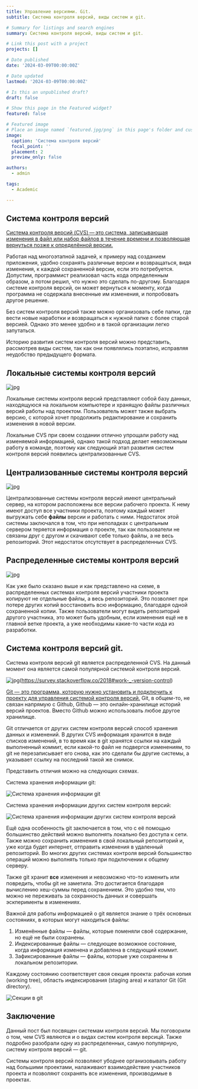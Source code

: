 ```yaml
---
title: Управление версиями. Git.
subtitle: Система контроля версий, виды систем и git.

# Summary for listings and search engines
summary: Система контроля версий, виды систем и git.

# Link this post with a project
projects: []

# Date published
date: '2024-03-09T00:00:00Z'

# Date updated
lastmod: '2024-03-09T00:00:00Z'

# Is this an unpublished draft?
draft: false

# Show this page in the Featured widget?
featured: false

# Featured image
# Place an image named `featured.jpg/png` in this page's folder and customize its options here.
image:
  caption: 'Система контроля версий'
  focal_point: ''
  placement: 2
  preview_only: false

authors:
  - admin

tags:
  - Academic

---
```



## Система контроля версий

[Система контроля версий (CVS) — это система, записывающая изменения в файл или набор файлов в течение времени и позволяющая вернуться позже к определённой версии. ](https://git-scm.com/book/ru/v2/%D0%92%D0%B2%D0%B5%D0%B4%D0%B5%D0%BD%D0%B8%D0%B5-%D0%9E-%D1%81%D0%B8%D1%81%D1%82%D0%B5%D0%BC%D0%B5-%D0%BA%D0%BE%D0%BD%D1%82%D1%80%D0%BE%D0%BB%D1%8F-%D0%B2%D0%B5%D1%80%D1%81%D0%B8%D0%B9)

Работая над многоэтапной задачей, к примеру над созданием приложения, удобно сохранять различные версии и возвращаться, видя изменения, к каждой сохраненной версии, если это потребуется. Допустим, программист реализовал часть кода определенным образом, а потом решил, что нужно это сделать по-другому. Благодаря системе контроля версий, он может вернуться к моменту, когда программа не содержала внесенные им изменения, и попробовать другое решение. 

Без систем контроля версий также можно организовать себе папки, где вести новые наработки и возвращаться к нужной папке с более старой версией. Однако это менее удобно и в такой организации легко запутаться.

Историю развития систем контроля версий можно представить, рассмотрев виды систем, так как они появлялись поэтапно, исправляя неудобство предыдущего формата.

## Локальные системы контроля версий

![jpg](локальный.jpg)

Локальные системы контроля версий представляют собой базу данных, находящуюся на локальном компьютере и хранящую файлы различных версий работы над проектом. Пользователь может также выбрать версию, с которой хочет продолжить редактирование и сохранить изменения в новой версии. 

Локальные CVS при своем создании отлично упрощали работу над изменяемой информацией, однако такой подход делает невозможным работу в команде, поэтому как следующий этап развития систем контроля версий появились централизованные CVS.


## Централизованные системы контроля версий

![jpg](централизованный.jpg)

Централизованные системы контроля версий имеют центральный сервер, на котором расположены все версии рабочего проекта. К нему имеют доступ все участники проекта, поэтому каждый может выгружать себе **файлы** версии и работать с ними. Недостаток этой системы заключался в том, что при неполадках с центральным сервером теряется информация о проекте, так как пользователи не связаны друг с другом и скачивают себе только файлы, а не весь репозиторий. Этот недостаток отсутствует в распределенных CVS.

## Распределенные системы контроля версий

![jpg](распределенный.jpg)

Как уже было сказано выше и как представлено на схеме, в распределенных системах контроля версий участники проекта копируют не отдельные файлы, а весь репозиторий. Это позволяет при потере других копий восстановить всю информацию, благодаря одной сохраненной копии. Также пользователи могут видеть репозиторий другого участника, это может быть удобным, если изменения ещё не в главной ветке проекта, а уже необходимы какие-то части кода из разработки. 

## Система контроля версий git.

Система контроля версий git является распределенной CVS. На данный момент она является самой популярной системой контроля версий.

![jpg](распределенный.jpg)(https://survey.stackoverflow.co/2018#work-_-version-control)

[Git — это программа, которую нужно установить и подключить к проекту для управления системой контроля версий.](https://skillbox.ru/media/code/chto_takoe_git_obyasnyaem_na_skhemakh/) Git, в общем-то, не связан напрямую с Github, Github — это онлайн-хранилище историй версий проектов. Вместо Github можно использовать любое другое хранилище. 

Git отличается от других систем контроля версий способ хранения данных и изменений. В других CVS информация хранится в виде списков изменений, в то время как в git хранятся ссылки на каждый выполненный коммит, если какой-то файл не подвергся изменениям, то git не перезаписывает его снова, как это сделали бы другие системы, а указывает ссылку на последний такой же снимок. 

Представить отличия можно на следующих схемах.

Система хранения информации git:

![Система хранения информации git](https://git-scm.com/book/en/v2/images/snapshots.png)

Система хранения информации других систем контроля версий:

![Система хранения информации других систем контроля версий](https://git-scm.com/book/en/v2/images/deltas.png)

Ещё одна особенность git заключается в том, что с её помощью большинство действий можно выполнять локально без доступа к сети. Также можно сохранить изменения в свой локальный репозиторий и, уже когда будет интернет, отправить изменения в удаленный репозиторий. Во многих других системах контроля версий большинство операций можно выполнять только при подключении к общему серверу.

Также git хранит **все** изменения и невозможно что-то изменить или повредить, чтобы git не заметила. Это достигается благодаря вычислению хеш-суммы перед сохранением. Это удобно тем, что можно не переживать за сохранность данных и совершать эскперименты в изменениях.

Важной для работы информацией о git является знание о трёх основных состояниях, в которых могут находиться файлы:

1. Изменённые файлы — файлы, которые поменяли своё содержание, но ещё не были сохранены.
2. Индексированные файлы — следующее возможное состояние, когда информация изменена и добавлена в следующий коммит.
3. Зафиксированные файлы — файлы, которые уже сохранены в локальном репозитории.

Каждому состоянию соответствует своя секция проекта: рабочая копия (working tree), область индексирования (staging area) и каталог Git (Git directory).

![Секции в git](https://www.google.com/url?sa=i&url=https%3A%2F%2Fhabr.com%2Fru%2Fcompanies%2Fyandex_praktikum%2Farticles%2F700708%2F&psig=AOvVaw0rt382tphHNxzdIE4Szl36&ust=1710062440655000&source=images&cd=vfe&opi=89978449&ved=0CBIQjRxqFwoTCMDeupTt5oQDFQAAAAAdAAAAABAE)


## Заключение

Данный пост был посвящен системам контроля версий. Мы поговорили о том, чем CVS являются и о видах систем контроля версицй. Также подробно разобрали одну из распределенных, самую популярную, систему контроля версий — git. 

Системы контроля версий позволяют убоднее организовывать работу над большими проектами, налаживают взаимодействие участников проекта и позволяют сохранять все изменения, производимые в проектах.

